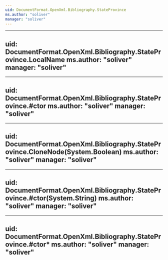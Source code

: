 ```yaml
---
uid: DocumentFormat.OpenXml.Bibliography.StateProvince
ms.author: "soliver"
manager: "soliver"
---
```


---
uid: DocumentFormat.OpenXml.Bibliography.StateProvince.LocalName
ms.author: "soliver"
manager: "soliver"
---

---
uid: DocumentFormat.OpenXml.Bibliography.StateProvince.#ctor
ms.author: "soliver"
manager: "soliver"
---

---
uid: DocumentFormat.OpenXml.Bibliography.StateProvince.CloneNode(System.Boolean)
ms.author: "soliver"
manager: "soliver"
---

---
uid: DocumentFormat.OpenXml.Bibliography.StateProvince.#ctor(System.String)
ms.author: "soliver"
manager: "soliver"
---

---
uid: DocumentFormat.OpenXml.Bibliography.StateProvince.#ctor*
ms.author: "soliver"
manager: "soliver"
---
